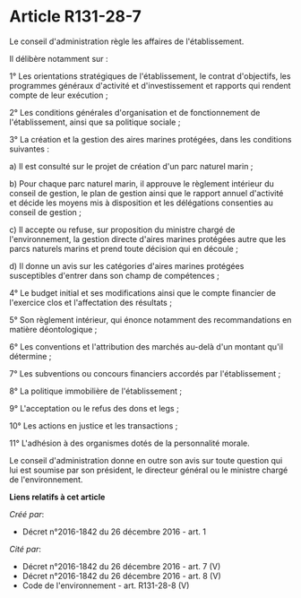 # Article R131-28-7

Le conseil d'administration règle les affaires de l'établissement.

Il délibère notamment sur :

1° Les orientations stratégiques de l'établissement, le contrat d'objectifs, les programmes généraux d'activité et
d'investissement et rapports qui rendent compte de leur exécution ;

2° Les conditions générales d'organisation et de fonctionnement de l'établissement, ainsi que sa politique sociale ;

3° La création et la gestion des aires marines protégées, dans les conditions suivantes :

a) Il est consulté sur le projet de création d'un parc naturel marin ;

b) Pour chaque parc naturel marin, il approuve le règlement intérieur du conseil de gestion, le plan de gestion ainsi que le
rapport annuel d'activité et décide les moyens mis à disposition et les délégations consenties au conseil de gestion ;

c) Il accepte ou refuse, sur proposition du ministre chargé de l'environnement, la gestion directe d'aires marines protégées
autre que les parcs naturels marins et prend toute décision qui en découle ;

d) Il donne un avis sur les catégories d'aires marines protégées susceptibles d'entrer dans son champ de compétences ;

4° Le budget initial et ses modifications ainsi que le compte financier de l'exercice clos et l'affectation des résultats ;

5° Son règlement intérieur, qui énonce notamment des recommandations en matière déontologique ;

6° Les conventions et l'attribution des marchés au-delà d'un montant qu'il détermine ;

7° Les subventions ou concours financiers accordés par l'établissement ;

8° La politique immobilière de l'établissement ;

9° L'acceptation ou le refus des dons et legs ;

10° Les actions en justice et les transactions ;

11° L'adhésion à des organismes dotés de la personnalité morale.

Le conseil d'administration donne en outre son avis sur toute question qui lui est soumise par son président, le directeur
général ou le ministre chargé de l'environnement.

**Liens relatifs à cet article**

_Créé par_:

  - Décret n°2016-1842 du 26 décembre 2016 - art. 1

_Cité par_:

  - Décret n°2016-1842 du 26 décembre 2016 - art. 7 (V)
  - Décret n°2016-1842 du 26 décembre 2016 - art. 8 (V)
  - Code de l'environnement - art. R131-28-8 (V)
